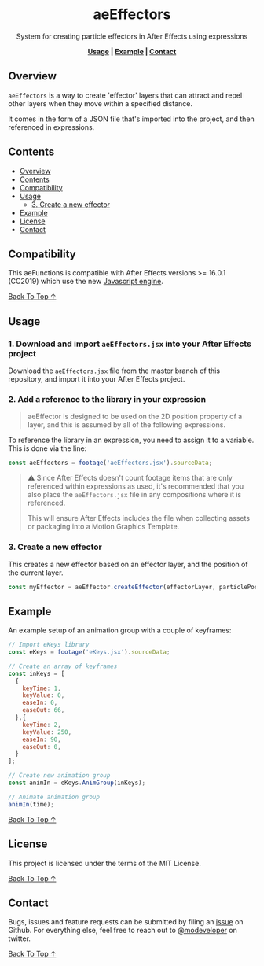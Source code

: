 <!-- Links -->

[back to top ↑]: #aeeffectors

<div align="center">

# aeEffectors <!-- omit in toc -->

System for creating particle effectors in After Effects using expressions

**[Usage](#usage) | [Example](#example) | [Contact](#contact)**

</div>

## Overview

`aeEffectors` is a way to create 'effector' layers that can attract and repel other layers when they move within a specified distance.

It comes in the form of a JSON file that's imported into the project, and then referenced in expressions.

## Contents

- [Overview](#overview)
- [Contents](#contents)
- [Compatibility](#compatibility)
- [Usage](#usage)
  - [3. Create a new effector](#3-create-a-new-effector)
- [Example](#example)
- [License](#license)
- [Contact](#contact)

## Compatibility

This aeFunctions is compatible with After Effects versions >= 16.0.1 (CC2019) which use the new [Javascript engine](https://helpx.adobe.com/after-effects/using/expression-language-reference.html).

[Back To Top ↑]

## Usage

### 1. **Download and import `aeEffectors.jsx` into your After Effects project** <!-- omit in toc -->

Download the `aeEffectors.jsx` file from the master branch of this repository, and import it into your After Effects project.

### 2. **Add a reference to the library in your expression** <!-- omit in toc -->

> aeEffector is designed to be used on the 2D position property of a layer, and this is assumed by all of the following expressions.

To reference the library in an expression, you need to assign it to a variable. This is done via the line:

```javascript
const aeEffectors = footage('aeEffectors.jsx').sourceData;
```

> ⚠️ Since After Effects doesn't count footage items that are only referenced within expressions as used, it's recommended that you also place the `aeEffectors.jsx` file in any compositions where it is referenced.
>
> This will ensure After Effects includes the file when collecting assets or packaging into a Motion Graphics Template.

### 3. Create a new effector

This creates a new effector based on an effector layer, and the position of the current layer.

```javascript
const myEffector = aeEffector.createEffector(effectorLayer, particlePosition);
```



## Example

An example setup of an animation group with a couple of keyframes:

```javascript
// Import eKeys library
const eKeys = footage('eKeys.jsx').sourceData;

// Create an array of keyframes
const inKeys = [
  {
    keyTime: 1,
    keyValue: 0,
    easeIn: 0,
    easeOut: 66,
  },{
    keyTime: 2,
    keyValue: 250,
    easeIn: 90,
    easeOut: 0,
  }
];

// Create new animation group
const animIn = eKeys.AnimGroup(inKeys);

// Animate animation group
animIn(time);
```

[Back To Top ↑]

## License

This project is licensed under the terms of the MIT License.

[Back To Top ↑]

## Contact

Bugs, issues and feature requests can be submitted by filing an [issue](https://github.com/motiondeveloper/aeEffector/issues) on Github. For everything else, feel free to reach out to [@modeveloper](https://twitter.com/modeveloper) on twitter.

[Back To Top ↑]
